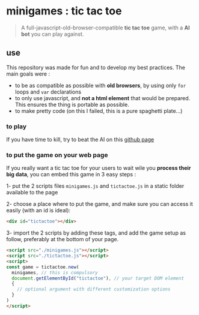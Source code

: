 # minigames : tic tac toe

> A full-javascript-old-browser-compatible **tic tac toe** game,
> with a **AI bot** you can play against.

## use

This repository was made for fun and to develop my best practices.
The main goals were :

- to be as compatible as possible with **old browsers**,
  by using only `for` loops and `var` declarations
- to only use javascript, and **not a html element** 
  that would be  prepared.
  This ensures the thing is portable as possible.
- to make pretty code 
  (on this I failed, this is a pure spaghetti plate...)

### to play

If you have time to kill,
try to beat the AI on this
[github page](https://gui3.github.io/minigames-tictactoe/)

### to put the game on your web page

If you really want a tic tac toe
for your users to wait wile you **process their big data**,
you can embed this game in 3 easy steps :

1- put the 2 scripts files `minigames.js` and `tictactoe.js`
in a static folder available to the page

2- choose a place where to put the game,
and make sure you can access it easily (with an id is ideal):
```html
<div id="tictactoe"></div>
```

3- import the 2 scripts by adding these tags,
and add the game setup as follow,
preferably at the bottom of your page.

```html
<script src="./minigames.js"></script>
<script src="./tictactoe.js"></script>
<script>
const game = tictactoe.new(
  minigames, // this is compulsory
  document.getElementById("tictactoe"), // your target DOM element
  {
    // optional argument with different customization options
  }
)
</script>
```
